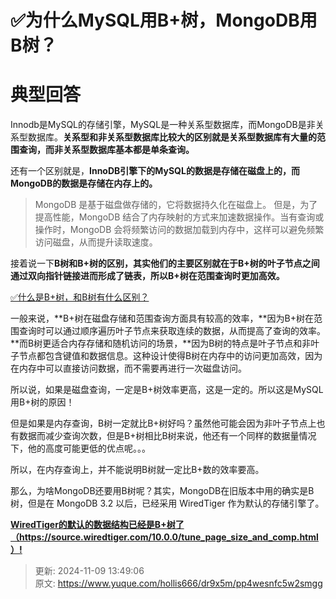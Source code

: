 # ✅为什么MySQL用B+树，MongoDB用B树？

# 典型回答


Innodb是MySQL的存储引擎，MySQL是一种关系型数据库，而MongoDB是非关系型数据库。**关系型和非关系型数据库比较大的区别就是关系型数据库有大量的范围查询，而非关系型数据库基本都是单条查询。**



还有一个区别就是，**InnoDB引擎下的MySQL的数据是存储在磁盘上的，而MongoDB的数据是存储在内存上的。**



> MongoDB 是基于磁盘做存储的，它将数据持久化在磁盘上。 但是，为了提高性能，MongoDB 结合了内存映射的方式来加速数据操作。当有查询或操作时，MongoDB 会将频繁访问的数据加载到内存中，这样可以避免频繁访问磁盘，从而提升读取速度。  
>



接着说一下**B树和B+树的区别，其实他们的主要区别就在于B+树的叶子节点之间通过双向指针链接进而形成了链表，所以B+树在范围查询时更加高效。**



[✅什么是B+树，和B树有什么区别？](https://www.yuque.com/hollis666/dr9x5m/bb5ldw8odm5gik4p)



一般来说，**B+树在磁盘存储和范围查询方面具有较高的效率，**因为B+树在范围查询时可以通过顺序遍历叶子节点来获取连续的数据，从而提高了查询的效率。**而B树更适合内存存储和随机访问的场景，**因为B树的特点是叶子节点和非叶子节点都包含键值和数据信息。这种设计使得B树在内存中的访问更加高效，因为在内存中可以直接访问数据，而不需要再进行一次磁盘访问。



所以说，如果是磁盘查询，一定是B+树效率更高，这是一定的。所以这是MySQL用B+树的原因！



但是如果是内存查询，B树一定就比B+树好吗？虽然他可能会因为非叶子节点上也有数据而减少查询次数，但是B+树相比B树来说，他还有一个同样的数据量情况下，他的高度可能更低的优点呢。。。



所以，在内存查询上，并不能说明B树就一定比B+数的效率要高。



那么，为啥MongoDB还要用B树呢？其实，MongoDB在旧版本中用的确实是B树，但是在 MongoDB 3.2 以后，已经采用 WiredTiger 作为默认的存储引擎了。



**<u>WiredTiger的默认的数据结构已经是B+树了 （</u>**[**<u>https://source.wiredtiger.com/10.0.0/tune_page_size_and_comp.html</u>**](https://source.wiredtiger.com/10.0.0/tune_page_size_and_comp.html)**<u> ）!</u>**









> 更新: 2024-11-09 13:49:06  
> 原文: <https://www.yuque.com/hollis666/dr9x5m/pp4wesnfc5w2smgg>